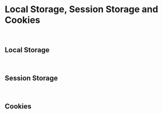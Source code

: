 # Local Storage, Session Storage and Cookies

<br>

## Local Storage

<br>

## Session Storage

<br>

## Cookies
